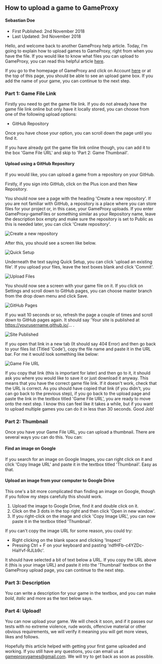 ## How to upload a game to GameProxy
#### Sebastian Doe
* First Published: 2nd November 2018
* Last Updated: 3rd November 2018

Hello, and welcome back to another GameProxy help article. Today, I'm going to explain how to upload games to GameProxy, right from when you have the file. If you would like to know what files you can upload to GameProxy, you can read this helpful article [here](https://gameproxy.github.io/help/?article=0001-supportedFileTypes).

If you go to the homepage of GameProxy and click on Account [here](https://gameproxy.github.io/account.html) or at the top of this page, you should be able to see an upload game box. If you add the name of your game, you can continue to the next step.


### Part 1: Game File Link


Firstly you need to get the game file link. If you do not already have the game file link online but only have it locally stored, you can choose from one of the following upload options:

* GitHub Repository

Once you have chose your option, you can scroll down the page until you find it.

If you have already got the game file link online though, you can add it to the box 'Game File URL' and skip to 'Part 2: Game Thumbnail'.

#### Upload using a GitHub Repository

If you would like, you can upload a game from a repository on your GitHub.

Firstly, if you sign into GitHub, click on the Plus icon and then New Repository. 

You should now see a page with the heading 'Create a new repository'. If you are not familiar with GitHub, a repository is a place where you can store files for your project or, in this case, your GameProxy uploads. If you enter GameProxy-gameFiles or something similar as your Repository name, leave the description box empty and make sure the repository is set to Public as this is needed later, you can click 'Create repository'.

![Create a new repository](/media/Help%20Centre/Article%200004/CreateNewRepository.PNG)

After this, you should see a screen like below.

![Quick Setup](/media/Help%20Centre/Article%200004/QuickSetup.PNG)

Underneath the text saying Quick Setup, you can click 'upload an existing file'. If you upload your files, leave the text boxes blank and click 'Commit'.

![Upload Files](/media/Help%20Centre/Article%200004/UploadFiles.PNG)

You should now see a screen with your game file on it. If you click on Settings and scroll down to GitHub pages, you can choose master branch from the drop down menu and click Save.

![GitHub Pages](/media/Help%20Centre/Article%200004/GitHubPages.PNG)

If you wait 10 seconds or so, refresh the page a couple of times and scroll down to GitHub pages again. It should say 'Your site is published at https://yourusername.github.io/... .

![Site Published](/media/Help%20Centre/Article%200004/SitePublished.PNG)

If you open that link in a new tab (It should say 404 Error) and then go back to your files list (Titled 'Code'), copy the file name and paste it in the URL bar. For me it would look something like below:

![Game File URL](/media/Help%20Centre/Article%200004/URL.PNG)

If you copy that link (this is important for later) and then go to it, it should ask you where you would like to save it or just download it anyway. This means that you have the correct game file link. If it doesn't work, check that the URL is correct. As you should have copied that link (if you didn't, you can go back to the previous step), if you go back to the upload page and paste the link in the textbox titled 'Game File URL', you are ready to move onto the next step. I know this can feel like it takes a while, but if you want to upload multiple games you can do it in less than 30 seconds. Good Job!


### Part 2: Thumbnail

Once you have your Game File URL, you can upload a thumbnail. There are several ways you can do this. You can:

#### Find an image on Google

If you search for an image on Google Images, you can right click on it and click 'Copy Image URL' and paste it in the textbox titled 'Thumbnail'. Easy as that.

#### Upload an image from your computer to Google Drive

This one's a bit more complicated than finding an image on Google, though if you follow my steps carefully this should work.

1. Upload the image to Google Drive, find it and double click on it.
2. Click on the 3 dots in the top right and then click 'Open in new window'.
3. If you right-click on the image and click 'Copy Image URL',
you can now paste it in the textbox titled 'Thumbnail'.

If you can't copy the image URL for some reason, you could try:

* Right clicking on the blank space and clicking 'Inspect'
* Pressing Ctrl + F on your keyboard and pasting 'ndfHFb-c4YZDc-HiaYvf-RJLb9c'.

It should have selected a bit of text below a URL. If you copy the URL above it (this is your image URL) and paste it into the 'Thumbnail' textbox on the GameProxy upload page, you can continue to the next step.


### Part 3: Description


You can write a description for your game in the textbox, and you can make *bold*, _italic_ and more as the text below says.


### Part 4: Upload!


You can now upload your game. We will check it soon, and if it passes our tests with no extreme violence, rude words, offencive material or other obvious requirements, we will verify it meaning you will get more views, likes and follows.

Hopefully this article helped with getting your first game uploaded and working. If you still have any questions, you can email us at [gameproxygames@gmail.com](mailto:gameproxygames@gmail.com). We will try to get back as soon as possible.
